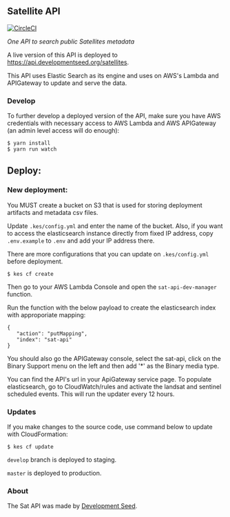 ## Satellite API

[![CircleCI](https://circleci.com/gh/sat-utils/sat-api.svg?style=svg)](https://circleci.com/gh/sat-utils/sat-api)

*One API to search public Satellites metadata*

A live version of this API is deployed to https://api.developmentseed.org/satellites.

This API uses Elastic Search as its engine and uses on AWS's Lambda and APIGateway to update and serve the data.

### Develop

To further develop a deployed version of the API, make sure you have AWS credentials with necessary access to AWS Lambda and AWS APIGateway (an admin level access will do enough):

    $ yarn install
    $ yarn run watch

## Deploy:

### New deployment:

You MUST create a bucket on S3 that is used for storing deployment artifacts and metadata csv files.

Update `.kes/config.yml` and enter the name of the bucket. Also, if you want to access the elasticsearch instance directly from fixed IP address, copy `.env.example` to `.env` and add your IP address there.

There are more configurations that you can update on `.kes/config.yml` before deployment.

    $ kes cf create

Then go to your AWS Lambda Console and open the `sat-api-dev-manager` function.

Run the function with the below payload to create the elasticsearch index with approporiate mapping:

```
{
   "action": "putMapping",
   "index": "sat-api"
}
```

You should also go the APIGateway console, select the sat-api, click on the Binary Support menu on the left and then add '*' as the Binary media type.

You can find the API's url in your ApiGateway service page. To populate elasticsearch, go to CloudWatch/rules and activate the landsat and sentinel scheduled events. This will run the updater every 12 hours.

### Updates

If you make changes to the source code, use command below to update with CloudFormation:

    $ kes cf update

`develop` branch is deployed to staging.

`master` is deployed to production.

### About
The Sat API was made by [Development Seed](http://developmentseed.org).

